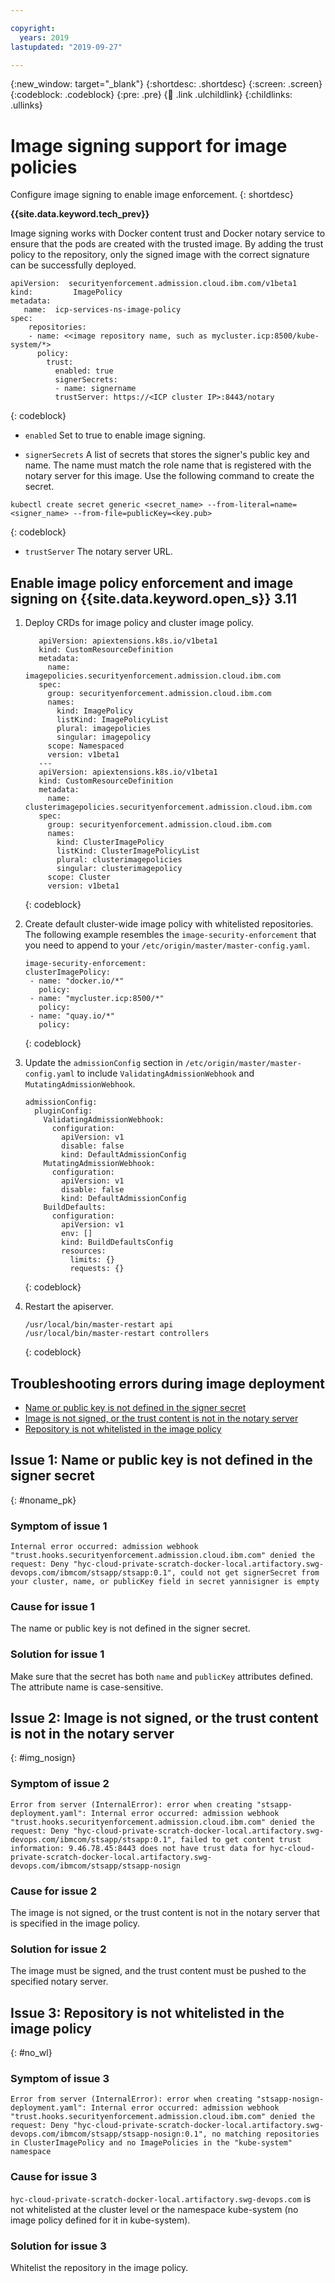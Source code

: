 ```yaml
---

copyright:
  years: 2019
lastupdated: "2019-09-27"

---
```


{:new_window: target="_blank"}
{:shortdesc: .shortdesc}
{:screen: .screen}
{:codeblock: .codeblock}
{:pre: .pre}
{:child: .link .ulchildlink}
{:childlinks: .ullinks}

# Image signing support for image policies

Configure image signing to enable image enforcement.
{: shortdesc}

**{{site.data.keyword.tech_prev}}**

Image signing works with Docker content trust and Docker notary service to ensure that the pods are created with the trusted image. By adding the trust policy to the repository, only the signed image with the correct signature can be successfully deployed.
```
apiVersion:  securityenforcement.admission.cloud.ibm.com/v1beta1
kind:         ImagePolicy
metadata:
   name:  icp-services-ns-image-policy
spec:
    repositories:
    - name: <<image repository name, such as mycluster.icp:8500/kube-system/*>
      policy:
        trust:
          enabled: true
          signerSecrets:
          - name: signername
          trustServer: https://<ICP cluster IP>:8443/notary
```
{: codeblock}

* `enabled` Set to true to enable image signing.

* `signerSecrets` A list of secrets that stores the signer's public key and name. The name must match the role name that is registered with the notary server for this image. Use the following command to create the secret.
```
kubectl create secret generic <secret_name> --from-literal=name=<signer_name> --from-file=publicKey=<key.pub>
```
{: codeblock}

* `trustServer` The notary server URL.

## Enable image policy enforcement and image signing on {{site.data.keyword.open_s}} 3.11

1. Deploy CRDs for image policy and cluster image policy.
   ```
      apiVersion: apiextensions.k8s.io/v1beta1
      kind: CustomResourceDefinition
      metadata:
        name: imagepolicies.securityenforcement.admission.cloud.ibm.com
      spec:
        group: securityenforcement.admission.cloud.ibm.com
        names:
          kind: ImagePolicy
          listKind: ImagePolicyList
          plural: imagepolicies
          singular: imagepolicy
        scope: Namespaced
        version: v1beta1
      ---
      apiVersion: apiextensions.k8s.io/v1beta1
      kind: CustomResourceDefinition
      metadata:
        name: clusterimagepolicies.securityenforcement.admission.cloud.ibm.com
      spec:
        group: securityenforcement.admission.cloud.ibm.com
        names:
          kind: ClusterImagePolicy
          listKind: ClusterImagePolicyList
          plural: clusterimagepolicies
          singular: clusterimagepolicy
        scope: Cluster
        version: v1beta1
   ```
   {: codeblock}

2. Create default cluster-wide image policy with whitelisted repositories. The following example resembles the `image-security-enforcement` that you need to append to your `/etc/origin/master/master-config.yaml`.

   ```
   image-security-enforcement:
   clusterImagePolicy:
    - name: "docker.io/*"
      policy:
    - name: "mycluster.icp:8500/*"
      policy:
    - name: "quay.io/*"
      policy:
   ```
   {: codeblock}
   
3. Update the `admissionConfig` section in `/etc/origin/master/master-config.yaml` to include `ValidatingAdmissionWebhook` and `MutatingAdmissionWebhook`.

   ```
   admissionConfig:
     pluginConfig:
       ValidatingAdmissionWebhook:
         configuration:
           apiVersion: v1
           disable: false
           kind: DefaultAdmissionConfig
       MutatingAdmissionWebhook:
         configuration:
           apiVersion: v1
           disable: false
           kind: DefaultAdmissionConfig
       BuildDefaults:
         configuration:
           apiVersion: v1
           env: []
           kind: BuildDefaultsConfig
           resources:
             limits: {}
             requests: {}
   ```
   {: codeblock}
   
4. Restart the apiserver.

   ```
   /usr/local/bin/master-restart api
   /usr/local/bin/master-restart controllers
   ```
   {: codeblock}

## Troubleshooting errors during image deployment

* [Name or public key is not defined in the signer secret](#noname_pk)
* [Image is not signed, or the trust content is not in the notary server](#img_nosign)
* [Repository is not whitelisted in the image policy](#no_wl)

## Issue 1: Name or public key is not defined in the signer secret
{: #noname_pk}

### Symptom of issue 1
`Internal error occurred: admission webhook "trust.hooks.securityenforcement.admission.cloud.ibm.com" denied the request: Deny "hyc-cloud-private-scratch-docker-local.artifactory.swg-devops.com/ibmcom/stsapp/stsapp:0.1", could not get signerSecret from your cluster, name, or publicKey field in secret yannisigner is empty`

### Cause for issue 1
The name or public key is not defined in the signer secret.

### Solution for issue 1
Make sure that the secret has both `name` and `publicKey` attributes defined. The attribute name is case-sensitive.

## Issue 2: Image is not signed, or the trust content is not in the notary server
{: #img_nosign}

### Symptom of issue 2

`Error from server (InternalError): error when creating "stsapp-deployment.yaml": Internal error occurred: admission webhook "trust.hooks.securityenforcement.admission.cloud.ibm.com" denied the request:
Deny "hyc-cloud-private-scratch-docker-local.artifactory.swg-devops.com/ibmcom/stsapp/stsapp:0.1", failed to get content trust information: 9.46.78.45:8443 does not have trust data for hyc-cloud-private-scratch-docker-local.artifactory.swg-devops.com/ibmcom/stsapp/stsapp-nosign`

### Cause for issue 2

The image is not signed, or the trust content is not in the notary server that is specified in the image policy.

### Solution for issue 2

The image must be signed, and the trust content must be pushed to the specified notary server.

## Issue 3: Repository is not whitelisted in the image policy
{: #no_wl}

### Symptom of issue 3

`Error from server (InternalError): error when creating "stsapp-nosign-deployment.yaml": Internal error occurred: admission webhook "trust.hooks.securityenforcement.admission.cloud.ibm.com" denied the request:
Deny "hyc-cloud-private-scratch-docker-local.artifactory.swg-devops.com/ibmcom/stsapp/stsapp-nosign:0.1", no matching repositories in ClusterImagePolicy and no ImagePolicies in the "kube-system" namespace`

### Cause for issue 3

`hyc-cloud-private-scratch-docker-local.artifactory.swg-devops.com` is not whitelisted at the cluster level or the namespace kube-system (no image policy defined for it in kube-system).

### Solution for issue 3

Whitelist the repository in the image policy.
